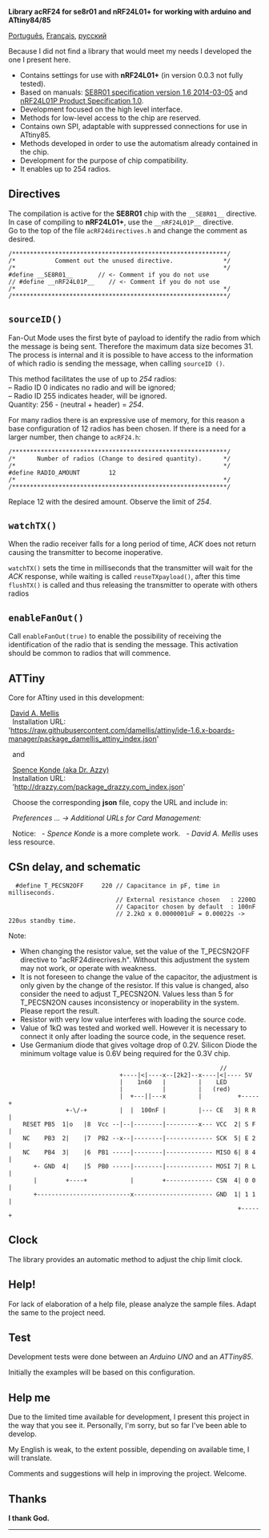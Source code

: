 
**Library acRF24 for se8r01 and nRF24L01+ for working with arduino and ATtiny84/85**

[Português](docs/README_pt-br.md), [Français](docs/README_fr.md), [русский](docs/README_ru.md)

Because I did not find a library that would meet my needs I developed the one I present here.
* Contains settings for use with **nRF24L01+** (in version 0.0.3 not fully tested).
* Based on manuals:
[SE8R01 specification version 1.6 2014-03-05](http://community.atmel.com/sites/default/files/forum_attachments/SE8R01_DataSheet_v1%20-%20副本.pdf)
 and [nRF24L01P Product Specification 1.0](https://www.nordicsemi.com/eng/content/download/2726/34069/file/nRF24L01P_Product_Specification_1_0.pdf).
* Development focused on the high level interface.
* Methods for low-level access to the chip are reserved.
* Contains own SPI, adaptable with suppressed connections for use in ATtiny85.
* Methods developed in order to use the automatism already contained in the chip.
* Development for the purpose of chip compatibility.
* It enables up to 254 radios.

Directives
------------
  The compilation is active for the **SE8R01** chip with the `__SE8R01__` directive.    
  In case of compiling to **nRF24L01+**, use the `__nRF24L01P__` directive.    
  Go to the top of the file `acRF24directives.h` and change the comment as desired.

```
/************************************************************/
/*           Comment out the unused directive.              */
/*                                                          */
#define __SE8R01__       // <- Comment if you do not use
// #define __nRF24L01P__    // <- Comment if you do not use
/*                                                          */
/************************************************************/
```

`sourceID()`
------------
  Fan-Out Mode uses the first byte of payload to identify the radio from which
  the message is being sent. Therefore the maximum data size becomes 31. The
  process is internal and it is possible to have access to the information of
  which radio is sending the message, when calling `sourceID ()`.
  
  This method facilitates the use of up to *254* radios:    
  – Radio ID 0 indicates no radio and will be ignored;    
  – Radio ID 255 indicates header, will be ignored.    
  Quantity: 256 - (neutral + header) = *254*.
  
  For many radios there is an expressive use of memory, for this reason a base
  configuration of 12 radios has been chosen. If there is a need for a larger
  number, then change to `acRF24.h`:

```
/************************************************************/
/*      Number of radios (Change to desired quantity).      */
/*                                                          */
#define RADIO_AMOUNT        12
/*                                                          */
/************************************************************/
```
  Replace 12 with the desired amount. Observe the limit of *254*.


`watchTX()`
------------
  When the radio receiver falls for a long period of time, *ACK* does not
  return causing the transmitter to become inoperative.
  
  `watchTX()` sets the time in milliseconds that the transmitter will wait
  for the *ACK* response, while waiting is called `reuseTXpayload()`, after
  this time `flushTX()` is called and thus releasing the transmitter to
  operate with others radios


`enableFanOut()`
------------
  Call `enableFanOut(true)` to enable the possibility of receiving the
  identification of the radio that is sending the message. This activation
  should be common to radios that will commence.


ATTiny
------------
  Core for ATtiny used in this development:

  [David A. Mellis](https://github.com/damellis/attiny)    
  Installation URL:    
  'https://raw.githubusercontent.com/damellis/attiny/ide-1.6.x-boards-manager/package_damellis_attiny_index.json'

  and

  [Spence Konde (aka Dr. Azzy)](https://github.com/SpenceKonde/ATTinyCore)    
  Installation URL:    
  'http://drazzy.com/package_drazzy.com_index.json'

  Choose the corresponding **json** file, copy the URL and include in:

  _Preferences ... -> Additional URLs for Card Management:_

  Notice:
  - _Spence Konde_ is a more complete work.
  - _David A. Mellis_ uses less resource.


CSn delay, and schematic
------------
```
  #define T_PECSN2OFF     220 // Capacitance in pF, time in milliseconds.
                              // External resistance chosen   : 2200Ω
                              // Capacitor chosen by default  : 100nF
                              // 2.2kΩ x 0.0000001uF = 0.00022s -> 220us standby time.
```
  Note: 
  * When changing the resistor value, set the value of the T_PECSN2OFF directive
    to "acRF24direcrives.h". Without this adjustment the system may not work, or
    operate with weakness.
  * It is not foreseen to change the value of the capacitor, the adjustment is
    only given by the change of the resistor. If this value is changed, also
    consider the need to adjust T\_PECSN2ON. Values less than 5 for T_PECSN2ON
    causes inconsistency or inoperability in the system. Please report the result.
  * Resistor with very low value interferes with loading the source code.
  * Value of 1kΩ was tested and worked well. However it is necessary to connect
    it only after loading the source code, in the sequence reset.
  * Use Germanium diode that gives voltage drop of 0.2V. Silicon Diode the
    minimum voltage value is 0.6V being required for the 0.3V chip.
```
                                                           //
                               +----|<|----x--[2k2]--x----|<|---- 5V 
                               |    1n60   |         |    LED
                               |           |         |   (red)
                               |  +---||---x         |          +-----+
                +-\/-+         |  |  100nF |         |--- CE   3| R R |
    RESET PB5  1|o   |8  Vcc --|--|--------|---------x--- VCC  2| S F |
    NC    PB3  2|    |7  PB2 --x--|--------|------------- SCK  5| E 2 |
    NC    PB4  3|    |6  PB1 -----|--------|------------- MISO 6| 8 4 |
       +- GND  4|    |5  PB0 -----|--------|------------- MOSI 7| R L |
       |        +----+            |        +------------- CSN  4| 0 0 |
       +--------------------------x---------------------- GND  1| 1 1 |
                                                                +-----+
```

Clock
------------
 The library provides an automatic method to adjust the chip limit clock.


Help!
------------
  For lack of elaboration of a help file, please analyze the sample files.
  Adapt the same to the project need.


Test
------------
  Development tests were done between an *Arduino UNO* and an *ATTiny85*.
  
  Initially the examples will be based on this configuration.


Help me
------------
  Due to the limited time available for development, I present this project in the
  way that you see it. Personally, I'm sorry, but so far I've been able to develop.
  
  My English is weak, to the extent possible, depending on available time, I will
  translate.
  
  Comments and suggestions will help in improving the project. Welcome.

Thanks
------------
  **I thank God.**
  
------------


